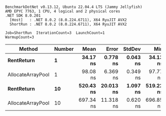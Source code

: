 ```

BenchmarkDotNet v0.13.12, Ubuntu 22.04.4 LTS (Jammy Jellyfish)
AMD EPYC 7763, 1 CPU, 4 logical and 2 physical cores
.NET SDK 8.0.201
  [Host]   : .NET 8.0.2 (8.0.224.6711), X64 RyuJIT AVX2
  ShortRun : .NET 8.0.2 (8.0.224.6711), X64 RyuJIT AVX2

Job=ShortRun  IterationCount=3  LaunchCount=1  
WarmupCount=3  

```
| Method            | Number | Mean      | Error     | StdDev   | Min       | Max       | Allocated |
|------------------ |------- |----------:|----------:|---------:|----------:|----------:|----------:|
| **RentReturn**        | **1**      |  **34.17 ns** |  **0.778 ns** | **0.043 ns** |  **34.13 ns** |  **34.21 ns** |         **-** |
| AllocateArrayPool | 1      |  98.08 ns |  6.369 ns | 0.349 ns |  97.77 ns |  98.46 ns |         - |
| **RentReturn**        | **10**     | **520.43 ns** | **20.013 ns** | **1.097 ns** | **519.22 ns** | **521.37 ns** |         **-** |
| AllocateArrayPool | 10     | 697.34 ns | 11.318 ns | 0.620 ns | 696.85 ns | 698.04 ns |         - |
